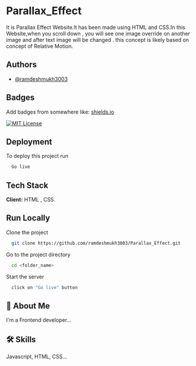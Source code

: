 
# Parallax_Effect

It is Parallax Effect Website.It has been made using HTML and CSS.In this Website,when you scroll down ,
you will see one image override on another image and after text image will be changed . this concept is likely based on concept of Relative Motion.

## Authors

- [@ramdeshmukh3003](https://www.github.com/ramdeshmukh3003)


## Badges

Add badges from somewhere like: [shields.io](https://shields.io/)

[![MIT License](https://img.shields.io/badge/License-MIT-green.svg)](https://choosealicense.com/licenses/mit/)



## Deployment

To deploy this project run

```bash
  Go live
```


## Tech Stack

**Client:** HTML , CSS.




## Run Locally

Clone the project

```bash
  git clone https://github.com/ramdeshmukh3003/Parallax_Effect.git
```

Go to the project directory

```bash
  cd <folder_name>
```



Start the server

```bash
  click on "Go live" button 
```


## 🚀 About Me
I'm a Frontend developer...


## 🛠 Skills
Javascript, HTML, CSS...


